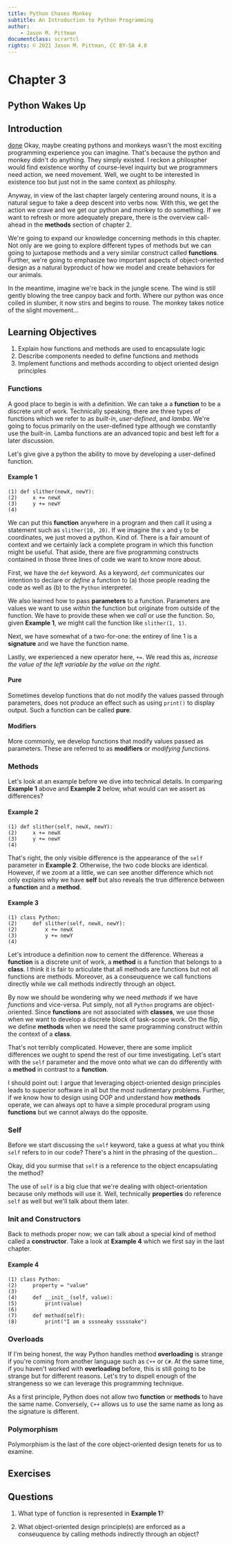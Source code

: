 ```yaml
---
title: Python Chases Monkey
subtitle: An Introduction to Python Programming  
author: 
    - Jason M. Pittman
documentclass: scrartcl
rights: © 2021 Jason M. Pittman, CC BY-SA 4.0
---
```


# Chapter 3
## Python Wakes Up

## Introduction
[done]()
Okay, maybe creating pythons and monkeys wasn't the most exciting programming experience you can imagine. That's because the python and monkey didn't do anything. They simply existed. I reckon a philospher would find existence worthy of course-level inquirty but we programmers need action, we need movement. Well, we ought to be interested in existence too but just not in the same context as philosphy.

Anyway, in view of the last chapter largely centering around nouns, it is a natural segue to take a deep descent into verbs now. With this, we get the action we crave and we get our python and monkey to do something. If we want to refresh or more adequately prepare, there is the overview call-ahead in the **methods** section of chapter 2. 

We're going to expand our knowledge concerning methods in this chapter. Not only are we going to explore different types of methods but we can going to juxtapose methods and a very similar construct called **functions**. Further, we're going to emphasize two important aspects of object-oriented design as a natural byproduct of how we model and create behaviors for our animals. 

In the meantime, imagine we're back in the jungle scene. The wind is still gently blowing the tree canpoy back and forth. Where our python was once coiled in slumber, it now stirs and begins to rouse. The monkey takes notice of the slight movement...

## Learning Objectives
1. Explain how functions and methods are used to encapsulate logic
2. Describe components needed to define functions and methods
3. Implement functions and methods according to object oriented design principles

### Functions
A good place to begin is with a definition. We can take a a **function** to be a discrete unit of work. Technically speaking, there are three types of functions which we refer to as *built-in*, *user-defined*, and *lamba*. We're going to focus primarily on the user-defined type although we constantly use the built-in. Lamba functions are an advanced topic and best left for a later discussion. 

Let's give give a python the ability to move by developing a user-defined function.

#### Example 1
```
(1) def slither(newX, newY):
(2)     x += newX
(3)     y += newY 
(4)
```

We can put this **function** anywhere in a program and then call it using a statement such as `slither(10, 20)`. If we imagine the `x` and `y` to be coordinates, we just moved a python. Kind of. There is a fair amount of context and we certainly lack a complete program in which this function might be useful. That aside, there are five programming constructs contained in those three lines of code we want to know more about.

First, we have the `def` keyword. As a keyword, `def` communicates our intention to declare or *define* a function to (a) those people reading the code as well as (b) to the `Python` interpreter.  

We also learned how to pass **parameters** to a function. Parameters are values we want to use *within* the function but originate from outside of the function. We have to provide these when we *call* or use the function. So, given **Example 1**, we might call the function like `slither(1, 1)`.

Next, we have somewhat of a two-for-one: the entirey of line 1 is a **signature** and we have the function name.

Lastly, we experienced a new operator here, `+=`. We read this as, *increase the value of the left variable by the value on the right*. 

#### Pure
Sometimes develop functions that do not modify the values passed through parameters, does not produce an effect such as using `print()` to display output. Such a function can be called **pure**.

#### Modifiers
More commonly, we develop functions that modify values passed as parameters. These are referred to as **modifiers** or *modifying functions*. 

### Methods
Let's look at an example before we dive into technical details. In comparing **Example 1** above and **Example 2** below, what would can we assert as differences?

#### Example 2
```
(1) def slither(self, newX, newY):
(2)     x += newX
(3)     y += newY 
(4)
```

That's right, the only visible difference is the appearance of the `self` parameter in **Example 2**. Otherwise, the two code blocks are identical. However, if we zoom at a little, we can see another difference which not only explains why we have **self** but also reveals the true difference between a **function** and a **method**.

#### Example 3
```
(1) class Python:
(2)     def slither(self, newX, newY):
(2)         x += newX
(3)         y += newY 
(4)
```

Let's introduce a definition now to cement the difference. Whereas a **function** is a discrete unit of work, a **method** is a function that belongs to a **class**. I think it is fair to articulate that all methods are functions but not all functions are methods. Moreover, as a conseuquence we call functions directly while we call methods indirectly through an object.

By now we should be wondering why we need *methods* if we have *functions* and vice-versa. Put simply, not all `Python` programs are object-oriented. Since **functions** are not associated with **classes**, we use those when we want to develop a discrete block of task-scope work. On the flip, we define **methods** when we need the same programming construct within the context of a **class**.

That's not terribly complicated. However, there are some implicit differences we ought to spend the rest of our time investigating. Let's start with the `self` parameter and the move onto what we can do differently with a **method** in contrast to a **function**. 

I should point out: I argue that leveraging object-oriented design principles leads to superior software in all but the most rudimentary problems. Further, if we know how to design using OOP and understand how **methods** operate, we can always opt to have a simple procedural program using **functions** but we cannot always do the opposite.

### Self
Before we start discussing the `self` keyword, take a guess at what you think `self` refers to in our code? There's a hint in the phrasing of the question...

Okay, did you surmise that `self` is a reference to the object encapsulating the method?  

The use of `self` is a big clue that we're dealing with object-orientation because only methods will use it. Well, technically **properties** do reference `self` as well but we'll talk about them later.

### Init and Constructors
Back to methods proper now; we can talk about a special kind of method called a **constructor**. Take a look at **Example 4** which we first say in the last chapter. 

#### Example 4
```
(1) class Python:
(2)     property = "value"
(3)     
(4)     def __init__(self, value):
(5)         print(value)
(6)                 
(7)     def method(self):
(8)         print("I am a sssneaky ssssnake")
```

### Overloads
If I'm being honest, the way Python handles method **overloading** is strange if you're coming from another language such as `C++` or `C#`. At the same time, if you haven't worked with **overloading** before, this is still going to be strange but for different reasons. Let's try to dispell enough of the strangeness so we can leverage this programming technique.

As a first principle, Python does not allow two **function** or **methods** to have the same name. Conversely, `C++` allows us to use the same name as long as the signature is different.

### Polymorphism
Polymorphism is the last of the core object-oriented design tenets for us to examine.  

## Exercises

## Questions
1. What type of function is represented in **Example 1**?
   
2. What object-oriented design principle(s) are enforced as a conseuquence by calling methods indirectly through an object?
